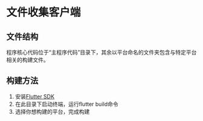 # 文件收集客户端

## 文件结构

程序核心代码位于“主程序代码”目录下，其余以平台命名的文件夹包含与特定平台相关的构建文件。

## 构建方法

1. 安装[Flutter SDK](https://flutter.cn/docs/get-started/install)
2. 在此目录下启动终端，运行flutter build命令
3. 选择你想构建的平台，完成构建
